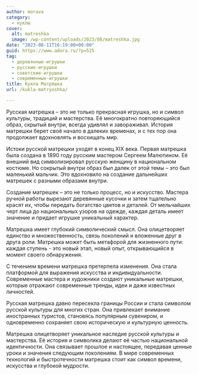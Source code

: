 ```yaml
---
author: morava
category:
  - куклы
cover:
  alt: matreshka
  image: /wp-content/uploads/2023/08/matreshka.jpg
date: "2023-08-11T16:19:00+00:00"
guid: https://www.adora.ru/?p=525
tag:
  - деревянные-игрушки
  - русские-игрушки
  - советские-игрушки
  - современные-игрушки
title: Кукла Матрёшка
url: /kukla-matryoshka/

---
```

Русская матрешка – это не только прекрасная игрушка, но и символ культуры, традиций и мастерства. Её многократно повторяющийся образ, скрытый внутри, всегда удивлял и завораживал. История матрешки берет своё начало в далеких временах, и с тех пор она продолжает вдохновлять и восхищать мир.

Истоки русской матрешки уходят в конец XIX века. Первая матрешка была создана в 1890 году русским мастером Сергеем Малютином. Её внешний вид символизировал русскую женщину в национальном костюме. Но сокрытый внутри образ был далек от этой темы – это был маленький мальчик. Это вдохновило на создание дальнейших матрешек с разными образами внутри.

Создание матрешек – это не только процесс, но и искусство. Мастера ручной работы вырезают деревянные кусочки и затем тщательно красят их, чтобы передать богатство цветов и деталей. От мельчайших черт лица до национальных узоров на одежде, каждая деталь имеет значение и придает игрушке уникальный характер.

Матрешка имеет глубокий символический смысл. Она олицетворяет единство и множественность, связь поколений и вложенные друг в друга роли. Матрешка может быть метафорой для жизненного пути: каждая ступень \- это новый этап, новый опыт, открывающийся в момент своего обнаружения.

С течением времени матрешка претерпела изменения. Она стала платформой для выражения искусства и индивидуальности. Современные мастера и художники создают уникальные матрешки, которые отражают современные тренды, идеи и даже известных личностей.

Русская матрешка давно пересекла границы России и стала символом русской культуры для многих стран. Она привлекает внимание иностранных туристов, становясь популярным сувениром, и одновременно сохраняет свою историческую и культурную ценность.

Матрешка олицетворяет уникальное наследие русской культуры и мастерства. Её история и символика делают её частью национальной идентичности. Она связывает прошлое и настоящее, передавая ценные уроки и значения следующим поколениям. В мире современных технологий и быстротечности матрешка стоит как символ времени, искусства и глубокой мудрости.
